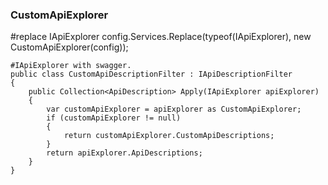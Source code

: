 ### CustomApiExplorer

#replace IApiExplorer
config.Services.Replace(typeof(IApiExplorer), new CustomApiExplorer(config));

```c_sharp
#IApiExplorer with swagger.
public class CustomApiDescriptionFilter : IApiDescriptionFilter
{
    public Collection<ApiDescription> Apply(IApiExplorer apiExplorer)
    {
        var customApiExplorer = apiExplorer as CustomApiExplorer;
        if (customApiExplorer != null)
        {
            return customApiExplorer.CustomApiDescriptions;
        }
        return apiExplorer.ApiDescriptions;
    }
}
